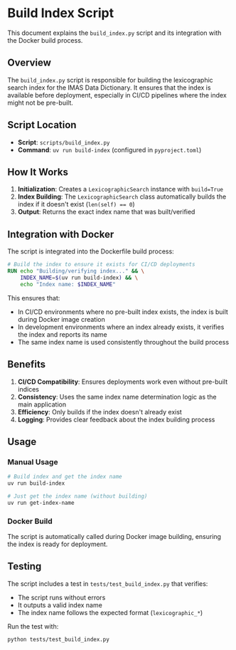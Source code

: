 # Build Index Script

This document explains the `build_index.py` script and its integration with the Docker build process.

## Overview

The `build_index.py` script is responsible for building the lexicographic search index for the IMAS Data Dictionary. It ensures that the index is available before deployment, especially in CI/CD pipelines where the index might not be pre-built.

## Script Location

- **Script**: `scripts/build_index.py`
- **Command**: `uv run build-index` (configured in `pyproject.toml`)

## How It Works

1. **Initialization**: Creates a `LexicographicSearch` instance with `build=True`
2. **Index Building**: The `LexicographicSearch` class automatically builds the index if it doesn't exist (`len(self) == 0`)
3. **Output**: Returns the exact index name that was built/verified

## Integration with Docker

The script is integrated into the Dockerfile build process:

```dockerfile
# Build the index to ensure it exists for CI/CD deployments
RUN echo "Building/verifying index..." && \
    INDEX_NAME=$(uv run build-index) && \
    echo "Index name: $INDEX_NAME"
```

This ensures that:

- In CI/CD environments where no pre-built index exists, the index is built during Docker image creation
- In development environments where an index already exists, it verifies the index and reports its name
- The same index name is used consistently throughout the build process

## Benefits

1. **CI/CD Compatibility**: Ensures deployments work even without pre-built indices
2. **Consistency**: Uses the same index name determination logic as the main application
3. **Efficiency**: Only builds if the index doesn't already exist
4. **Logging**: Provides clear feedback about the index building process

## Usage

### Manual Usage

```bash
# Build index and get the index name
uv run build-index

# Just get the index name (without building)
uv run get-index-name
```

### Docker Build

The script is automatically called during Docker image building, ensuring the index is ready for deployment.

## Testing

The script includes a test in `tests/test_build_index.py` that verifies:

- The script runs without errors
- It outputs a valid index name
- The index name follows the expected format (`lexicographic_*`)

Run the test with:

```bash
python tests/test_build_index.py
```
